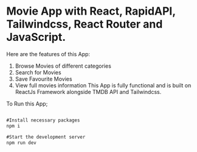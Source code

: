 # Movie App with React, RapidAPI, Tailwindcss, React Router and JavaScript.


Here are the features of this App:
1. Browse Movies of different categories
2. Search for Movies
3. Save Favourite Movies
4. View full movies information
This App is fully functional and is built on ReactJs Framework alongside TMDB API and Tailwindcss.

To Run this App;
```js

#Install necessary packages
npm i

#Start the development server
npm run dev 

```